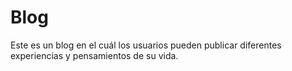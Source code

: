 # Blog
Este es un blog en el cuál los usuarios pueden publicar diferentes experiencias y pensamientos de su vida.
